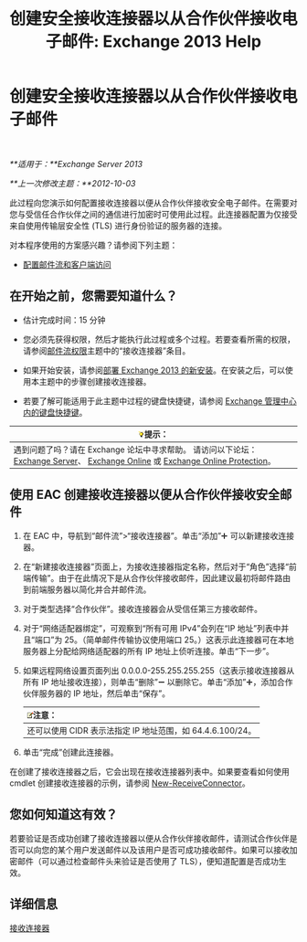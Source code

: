 ﻿---
title: '创建安全接收连接器以从合作伙伴接收电子邮件: Exchange 2013 Help'
TOCTitle: 创建安全接收连接器以从合作伙伴接收电子邮件
ms:assetid: 06aa692c-7940-4a14-a722-058c47440f85
ms:mtpsurl: https://technet.microsoft.com/zh-cn/library/JJ673037(v=EXCHG.150)
ms:contentKeyID: 50489863
ms.date: 01/11/2018
mtps_version: v=EXCHG.150
ms.translationtype: HT
---

# 创建安全接收连接器以从合作伙伴接收电子邮件

 

_**适用于：**Exchange Server 2013_

_**上一次修改主题：**2012-10-03_

此过程向您演示如何配置接收连接器以便从合作伙伴接收安全电子邮件。在需要对您与受信任合作伙伴之间的通信进行加密时可使用此过程。此连接器配置为仅接受来自使用传输层安全性 (TLS) 进行身份验证的服务器的连接。

对本程序使用的方案感兴趣？请参阅下列主题：

  - [配置邮件流和客户端访问](configure-mail-flow-and-client-access-exchange-2013-help.md)

## 在开始之前，您需要知道什么？

  - 估计完成时间：15 分钟

  - 您必须先获得权限，然后才能执行此过程或多个过程。若要查看所需的权限，请参阅[邮件流权限](mail-flow-permissions-exchange-2013-help.md)主题中的“接收连接器”条目。

  - 如果开始安装，请参阅[部署 Exchange 2013 的新安装](deploy-a-new-installation-of-exchange-2013-exchange-2013-help.md)。在安装之后，可以使用本主题中的步骤创建接收连接器。

  - 若要了解可能适用于此主题中过程的键盘快捷键，请参阅 [Exchange 管理中心内的键盘快捷键](keyboard-shortcuts-in-the-exchange-admin-center-exchange-online-protection-help.md)。

<table>
<thead>
<tr class="header">
<th><img src="images/Bb124558.tip(EXCHG.150).gif" title="提示" alt="提示" />提示：</th>
</tr>
</thead>
<tbody>
<tr class="odd">
<td>遇到问题了吗？请在 Exchange 论坛中寻求帮助。 请访问以下论坛：<a href="https://go.microsoft.com/fwlink/p/?linkid=60612">Exchange Server</a>、 <a href="https://go.microsoft.com/fwlink/p/?linkid=267542">Exchange Online</a> 或 <a href="https://go.microsoft.com/fwlink/p/?linkid=285351">Exchange Online Protection</a>。</td>
</tr>
</tbody>
</table>


## 使用 EAC 创建接收连接器以便从合作伙伴接收安全邮件

1.  在 EAC 中，导航到“邮件流”\>“接收连接器”。单击“添加”![添加图标](images/JJ218640.c1e75329-d6d7-4073-a27d-498590bbb558(EXCHG.150).gif "添加图标") 可以新建接收连接器。

2.  在“新建接收连接器”页面上，为接收连接器指定名称，然后对于“角色”选择“前端传输”。由于在此情况下是从合作伙伴接收邮件，因此建议最初将邮件路由到前端服务器以简化并合并邮件流。

3.  对于类型选择“合作伙伴”。接收连接器会从受信任第三方接收邮件。

4.  对于“网络适配器绑定”，可观察到“所有可用 IPv4”会列在“IP 地址”列表中并且“端口”为 25。（简单邮件传输协议使用端口 25。）这表示此连接器可在本地服务器上分配给网络适配器的所有 IP 地址上侦听连接。单击“下一步”。

5.  如果远程网络设置页面列出 0.0.0.0-255.255.255.255（这表示接收连接器从所有 IP 地址接收连接），则单击“删除”![删除图标](images/JJ657492.479b6ced-8d64-4277-a725-f17fea202b28(EXCHG.150).gif "删除图标") 以删除它。单击“添加”![添加图标](images/JJ218640.c1e75329-d6d7-4073-a27d-498590bbb558(EXCHG.150).gif "添加图标")，添加合作伙伴服务器的 IP 地址，然后单击“保存”。
    
    <table>
    <thead>
    <tr class="header">
    <th><img src="images/Bb124558.note(EXCHG.150).gif" title="注意" alt="注意" />注意：</th>
    </tr>
    </thead>
    <tbody>
    <tr class="odd">
    <td>还可以使用 CIDR 表示法指定 IP 地址范围，如 64.4.6.100/24。</td>
    </tr>
    </tbody>
    </table>


6.  单击“完成”创建此连接器。

在创建了接收连接器之后，它会出现在接收连接器列表中。如果要查看如何使用 cmdlet 创建接收连接器的示例，请参阅 [New-ReceiveConnector](https://technet.microsoft.com/zh-cn/library/bb125139\(v=exchg.150\))。

## 您如何知道这有效？

若要验证是否成功创建了接收连接器以便从合作伙伴接收邮件，请测试合作伙伴是否可以向您的某个用户发送邮件以及该用户是否可成功接收邮件。如果可以接收加密邮件（可以通过检查邮件头来验证是否使用了 TLS），便知道配置是否成功生效。

## 详细信息

[接收连接器](receive-connectors-exchange-2013-help.md)

